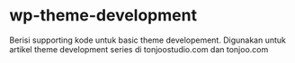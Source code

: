 # wp-theme-development
Berisi supporting kode untuk basic theme developement. Digunakan untuk artikel theme development series di tonjoostudio.com dan tonjoo.com
